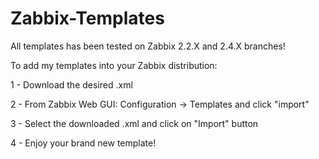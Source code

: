# Zabbix-Templates

All templates has been tested on Zabbix 2.2.X and 2.4.X branches!

To add my templates into your Zabbix distribution:

1 - Download the desired .xml

2 - From Zabbix Web GUI: Configuration -> Templates and click "import"

3 - Select the downloaded .xml and click on "Import" button

4 - Enjoy your brand new template!


